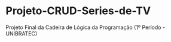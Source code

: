 # Projeto-CRUD-Series-de-TV
 Projeto Final da Cadeira de Lógica da Programação (1º Período - UNIBRATEC)
